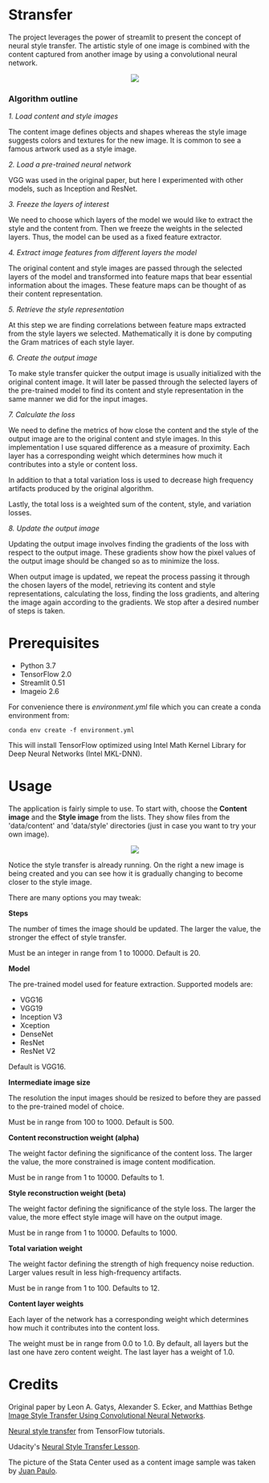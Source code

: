 # Stransfer

The project leverages the power of streamlit to present the concept of neural style transfer. The artistic style of one image is combined with the content captured from another image by using a convolutional neural network. 

<div align="center">
<img src="./assets/styled3.jpg">
</div>



### Algorithm outline


*1. Load content and style images*

The content image defines objects and shapes whereas the style image suggests colors and textures for the new image. It is common to see a famous artwork used as a style image.


*2. Load a pre-trained neural network*

VGG was used in the original paper, but here I experimented with other models, such as Inception and ResNet. 


*3. Freeze the layers of interest*

We need to choose which layers of the model we would like to extract the style and the content from. Then we freeze the weights in the selected layers. Thus, the model can be used as a fixed feature extractor. 


*4. Extract image features from different layers the model*

The original content and style images are passed through the selected layers of the model and transformed into feature maps that bear essential information about the images. These feature maps can be thought of as their content representation. 


*5. Retrieve the style representation*

At this step we are finding correlations between feature maps extracted from the style layers we selected. Mathematically it is done by computing the Gram matrices of each style layer.


*6. Create the output image*

To make style transfer quicker the output image is usually initialized with the original content image. It will later be passed through the selected layers of the pre-trained model to find its content and style representation in the same manner we did for the input images.  


*7. Calculate the loss*

We need to define the metrics of how close the content and the style of the output image are to the original content and style images. In this implementation I use squared difference as a measure of proximity. Each layer has a corresponding weight which determines how much it contributes into a style or content loss.

In addition to that a total variation loss is used to decrease high frequency artifacts produced by the original algorithm.

Lastly, the total loss is a weighted sum of the content, style, and variation losses.


*8. Update the output image*

Updating the output image involves finding the gradients of the loss with respect to the output image. These gradients show how the pixel values of the output image should be changed so as to minimize the loss. 

When output image is updated, we repeat the process passing it through the chosen layers of the model, retrieving its content and style representations, calculating the loss, finding the loss gradients, and altering the image again according to the gradients. We stop after a desired number of steps is taken.


# Prerequisites

- Python 3.7
- TensorFlow 2.0
- Streamlit 0.51
- Imageio 2.6

For convenience there is *environment.yml* file which you can create a conda environment from:
```
conda env create -f environment.yml
```
This will install TensorFlow optimized using Intel Math Kernel Library for Deep Neural Networks (Intel MKL-DNN).


# Usage

The application is fairly simple to use. To start with, choose the **Content image** and the **Style image** from the lists. They show files from the 'data/content' and 'data/style' directories (just in case you want to try your own image).

<div align="center">
<img src="./assets/octopus_1.jpg">
</div>

Notice the style transfer is already running. On the right a new image is being created and you can see how it is gradually changing to become closer to the style image. 

There are many options you may tweak:

**Steps** 

The number of times the image should be updated. The larger the value, the stronger the effect of style transfer.

Must be an integer in range from 1 to 10000. Default is 20.


**Model**

The pre-trained model used for feature extraction. Supported models are: 
- VGG16
- VGG19
- Inception V3
- Xception 
- DenseNet
- ResNet
- ResNet V2

Default is VGG16.

**Intermediate image size**

The resolution the input images should be resized to before they are passed to the pre-trained model of choice.

Must be in range from 100 to 1000. Default is 500.


**Content reconstruction weight (alpha)**

The weight factor defining the significance of the content loss. The larger the value, the more constrained is image content modification.

Must be in range from 1 to 10000. Defaults to 1.


**Style reconstruction weight (beta)**

The weight factor defining the significance of the style loss. The larger the value, the more effect style image will have on the output image. 

Must be in range from 1 to 10000. Defaults to 1000.


**Total variation weight**

The weight factor defining the strength of high frequency noise reduction. Larger values result in less high-frequency artifacts.

Must be in range from 1 to 100. Defaults to 12.


**Content layer weights**

Each layer of the network has a corresponding weight which determines how much it contributes into the content loss. 

The weight must be in range from 0.0 to 1.0. By default, all layers but the last one have zero content weight. The last layer has a weight of 1.0. 



# Credits

Original paper by Leon A. Gatys, Alexander S. Ecker, and Matthias Bethge [Image Style Transfer Using Convolutional Neural Networks](https://www.cv-foundation.org/openaccess/content_cvpr_2016/papers/Gatys_Image_Style_Transfer_CVPR_2016_paper.pdf).

[Neural style transfer](https://www.tensorflow.org/tutorials/generative/style_transfer) from TensorFlow tutorials.

Udacity's [Neural Style Transfer Lesson](https://classroom.udacity.com/courses/ud188/lessons/c1541fd7-e6ec-4177-a5b1-c06f1ce09dd8/concepts/af086838-4309-4ec1-8fb9-446f148ad815).

The picture of the Stata Center used as a content image sample was taken by [Juan Paulo](https://juanpaulo.me/).